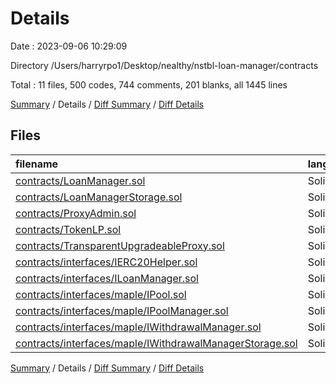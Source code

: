 # Details

Date : 2023-09-06 10:29:09

Directory /Users/harryrpo1/Desktop/nealthy/nstbl-loan-manager/contracts

Total : 11 files,  500 codes, 744 comments, 201 blanks, all 1445 lines

[Summary](results.md) / Details / [Diff Summary](diff.md) / [Diff Details](diff-details.md)

## Files
| filename | language | code | comment | blank | total |
| :--- | :--- | ---: | ---: | ---: | ---: |
| [contracts/LoanManager.sol](/contracts/LoanManager.sol) | Solidity | 193 | 159 | 37 | 389 |
| [contracts/LoanManagerStorage.sol](/contracts/LoanManagerStorage.sol) | Solidity | 31 | 26 | 23 | 80 |
| [contracts/ProxyAdmin.sol](/contracts/ProxyAdmin.sol) | Solidity | 28 | 46 | 7 | 81 |
| [contracts/TokenLP.sol](/contracts/TokenLP.sol) | Solidity | 30 | 13 | 14 | 57 |
| [contracts/TransparentUpgradeableProxy.sol](/contracts/TransparentUpgradeableProxy.sol) | Solidity | 82 | 87 | 24 | 193 |
| [contracts/interfaces/IERC20Helper.sol](/contracts/interfaces/IERC20Helper.sol) | Solidity | 6 | 4 | 4 | 14 |
| [contracts/interfaces/ILoanManager.sol](/contracts/interfaces/ILoanManager.sol) | Solidity | 12 | 10 | 13 | 35 |
| [contracts/interfaces/maple/IPool.sol](/contracts/interfaces/maple/IPool.sol) | Solidity | 18 | 1 | 2 | 21 |
| [contracts/interfaces/maple/IPoolManager.sol](/contracts/interfaces/maple/IPoolManager.sol) | Solidity | 49 | 251 | 45 | 345 |
| [contracts/interfaces/maple/IWithdrawalManager.sol](/contracts/interfaces/maple/IWithdrawalManager.sol) | Solidity | 33 | 111 | 23 | 167 |
| [contracts/interfaces/maple/IWithdrawalManagerStorage.sol](/contracts/interfaces/maple/IWithdrawalManagerStorage.sol) | Solidity | 18 | 36 | 9 | 63 |

[Summary](results.md) / Details / [Diff Summary](diff.md) / [Diff Details](diff-details.md)